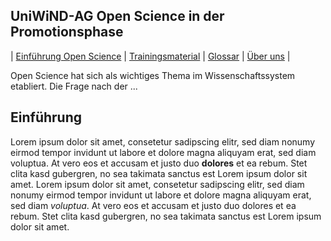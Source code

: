 
## UniWiND-AG **Open Science in der Promotionsphase**

\| [Einführung Open Science](./intro.md) \| [Trainingsmaterial](./training.md) \| [Glossar](./glossar.md) \| [Über uns](./about.md) \|

Open Science hat sich als wichtiges Thema im Wissenschaftssystem etabliert. Die Frage nach der ...

## Einführung
Lorem ipsum dolor sit amet, consetetur sadipscing elitr, sed diam nonumy eirmod tempor invidunt ut labore et dolore magna aliquyam erat, sed diam voluptua. At vero eos et accusam et justo duo **dolores** et ea rebum. Stet clita kasd gubergren, no sea takimata sanctus est Lorem ipsum dolor sit amet. Lorem ipsum dolor sit amet, consetetur sadipscing elitr, sed diam nonumy eirmod tempor invidunt ut labore et dolore magna aliquyam erat, sed diam *voluptua*. At vero eos et accusam et justo duo dolores et ea rebum. Stet clita kasd gubergren, no sea takimata sanctus est Lorem ipsum dolor sit amet.
